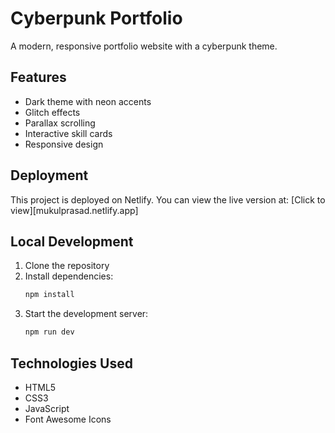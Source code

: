 # Cyberpunk Portfolio

A modern, responsive portfolio website with a cyberpunk theme.

## Features

- Dark theme with neon accents
- Glitch effects
- Parallax scrolling
- Interactive skill cards
- Responsive design

## Deployment

This project is deployed on Netlify. You can view the live version at: [Click to view][mukulprasad.netlify.app]


## Local Development

1. Clone the repository
2. Install dependencies:
   ```bash
   npm install
   ```
3. Start the development server:
   ```bash
   npm run dev
   ```

## Technologies Used

- HTML5
- CSS3
- JavaScript
- Font Awesome Icons
